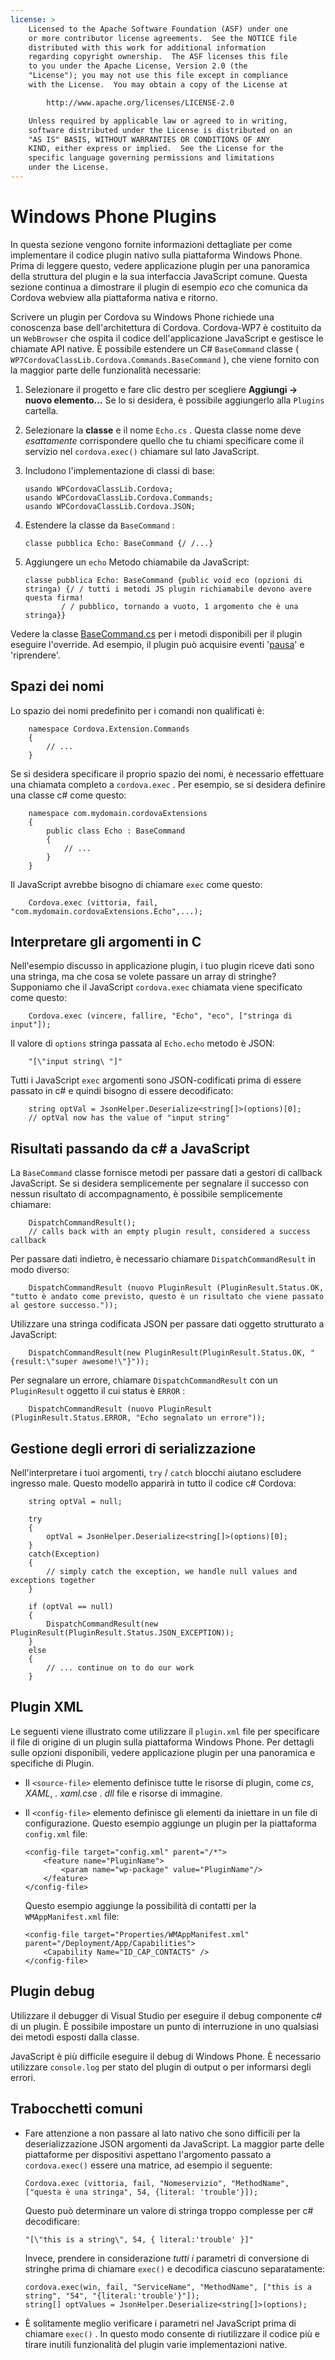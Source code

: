 ```yaml
---
license: >
    Licensed to the Apache Software Foundation (ASF) under one
    or more contributor license agreements.  See the NOTICE file
    distributed with this work for additional information
    regarding copyright ownership.  The ASF licenses this file
    to you under the Apache License, Version 2.0 (the
    "License"); you may not use this file except in compliance
    with the License.  You may obtain a copy of the License at

        http://www.apache.org/licenses/LICENSE-2.0

    Unless required by applicable law or agreed to in writing,
    software distributed under the License is distributed on an
    "AS IS" BASIS, WITHOUT WARRANTIES OR CONDITIONS OF ANY
    KIND, either express or implied.  See the License for the
    specific language governing permissions and limitations
    under the License.
---
```


# Windows Phone Plugins

In questa sezione vengono fornite informazioni dettagliate per come implementare il codice plugin nativo sulla piattaforma Windows Phone. Prima di leggere questo, vedere applicazione plugin per una panoramica della struttura del plugin e la sua interfaccia JavaScript comune. Questa sezione continua a dimostrare il plugin di esempio *eco* che comunica da Cordova webview alla piattaforma nativa e ritorno.

Scrivere un plugin per Cordova su Windows Phone richiede una conoscenza base dell'architettura di Cordova. Cordova-WP7 è costituito da un `WebBrowser` che ospita il codice dell'applicazione JavaScript e gestisce le chiamate API native. È possibile estendere un C# `BaseCommand` classe ( `WP7CordovaClassLib.Cordova.Commands.BaseCommand` ), che viene fornito con la maggior parte delle funzionalità necessarie:

1.  Selezionare il progetto e fare clic destro per scegliere **Aggiungi → nuovo elemento...** Se lo si desidera, è possibile aggiungerlo alla `Plugins` cartella.

2.  Selezionare la **classe** e il nome `Echo.cs` . Questa classe nome deve *esattamente* corrispondere quello che tu chiami specificare come il servizio nel `cordova.exec()` chiamare sul lato JavaScript.

3.  Includono l'implementazione di classi di base:
    
        usando WPCordovaClassLib.Cordova;
        usando WPCordovaClassLib.Cordova.Commands;
        usando WPCordovaClassLib.Cordova.JSON;
        

4.  Estendere la classe da `BaseCommand` :
    
        classe pubblica Echo: BaseCommand {/ /...}
        

5.  Aggiungere un `echo` Metodo chiamabile da JavaScript:
    
        classe pubblica Echo: BaseCommand {public void eco (opzioni di stringa) {/ / tutti i metodi JS plugin richiamabile devono avere questa firma!
                / / pubblico, tornando a vuoto, 1 argomento che è una stringa}}
        

Vedere la classe [BaseCommand.cs][1] per i metodi disponibili per il plugin eseguire l'override. Ad esempio, il plugin può acquisire eventi '<a href="../../../cordova/events/events.pause.html">pausa</a>' e 'riprendere'.

 [1]: https://github.com/apache/cordova-wp7/blob/master/templates/standalone/cordovalib/Commands/BaseCommand.cs

## Spazi dei nomi

Lo spazio dei nomi predefinito per i comandi non qualificati è:

        namespace Cordova.Extension.Commands
        {
            // ...
        }
    

Se si desidera specificare il proprio spazio dei nomi, è necessario effettuare una chiamata completo a `cordova.exec` . Per esempio, se si desidera definire una classe c# come questo:

        namespace com.mydomain.cordovaExtensions
        {
            public class Echo : BaseCommand
            {
                // ...
            }
        }
    

Il JavaScript avrebbe bisogno di chiamare `exec` come questo:

        Cordova.exec (vittoria, fail, "com.mydomain.cordovaExtensions.Echo",...);
    

## Interpretare gli argomenti in C

Nell'esempio discusso in applicazione plugin, i tuo plugin riceve dati sono una stringa, ma che cosa se volete passare un array di stringhe? Supponiamo che il JavaScript `cordova.exec` chiamata viene specificato come questo:

        Cordova.exec (vincere, fallire, "Echo", "eco", ["stringa di input"]);
    

Il valore di `options` stringa passata al `Echo.echo` metodo è JSON:

        "[\"input string\ "]"
    

Tutti i JavaScript `exec` argomenti sono JSON-codificati prima di essere passato in c# e quindi bisogno di essere decodificato:

        string optVal = JsonHelper.Deserialize<string[]>(options)[0];
        // optVal now has the value of "input string"
    

## Risultati passando da c# a JavaScript

La `BaseCommand` classe fornisce metodi per passare dati a gestori di callback JavaScript. Se si desidera semplicemente per segnalare il successo con nessun risultato di accompagnamento, è possibile semplicemente chiamare:

        DispatchCommandResult();
        // calls back with an empty plugin result, considered a success callback
    

Per passare dati indietro, è necessario chiamare `DispatchCommandResult` in modo diverso:

        DispatchCommandResult (nuovo PluginResult (PluginResult.Status.OK, "tutto è andato come previsto, questo è un risultato che viene passato al gestore successo."));
    

Utilizzare una stringa codificata JSON per passare dati oggetto strutturato a JavaScript:

        DispatchCommandResult(new PluginResult(PluginResult.Status.OK, "{result:\"super awesome!\"}"));
    

Per segnalare un errore, chiamare `DispatchCommandResult` con un `PluginResult` oggetto il cui status è `ERROR` :

        DispatchCommandResult (nuovo PluginResult (PluginResult.Status.ERROR, "Echo segnalato un errore"));
    

## Gestione degli errori di serializzazione

Nell'interpretare i tuoi argomenti, `try` / `catch` blocchi aiutano escludere ingresso male. Questo modello apparirà in tutto il codice c# Cordova:

        string optVal = null;
    
        try
        {
            optVal = JsonHelper.Deserialize<string[]>(options)[0];
        }
        catch(Exception)
        {
            // simply catch the exception, we handle null values and exceptions together
        }
    
        if (optVal == null)
        {
            DispatchCommandResult(new PluginResult(PluginResult.Status.JSON_EXCEPTION));
        }
        else
        {
            // ... continue on to do our work
        }
    

## Plugin XML

Le seguenti viene illustrato come utilizzare il `plugin.xml` file per specificare il file di origine di un plugin sulla piattaforma Windows Phone. Per dettagli sulle opzioni disponibili, vedere applicazione plugin per una panoramica e specifiche di Plugin.

*   Il `<source-file>` elemento definisce tutte le risorse di plugin, come *cs*, *XAML*, *. xaml.cs*e *. dll* file e risorse di immagine.

*   Il `<config-file>` elemento definisce gli elementi da iniettare in un file di configurazione. Questo esempio aggiunge un plugin per la piattaforma `config.xml` file:
    
        <config-file target="config.xml" parent="/*">
            <feature name="PluginName">
                <param name="wp-package" value="PluginName"/>
            </feature>
        </config-file>
        
    
    Questo esempio aggiunge la possibilità di contatti per la `WMAppManifest.xml` file:
    
        <config-file target="Properties/WMAppManifest.xml" parent="/Deployment/App/Capabilities">
            <Capability Name="ID_CAP_CONTACTS" />
        </config-file>
        

## Plugin debug

Utilizzare il debugger di Visual Studio per eseguire il debug componente c# di un plugin. È possibile impostare un punto di interruzione in uno qualsiasi dei metodi esposti dalla classe.

JavaScript è più difficile eseguire il debug di Windows Phone. È necessario utilizzare `console.log` per stato del plugin di output o per informarsi degli errori.

## Trabocchetti comuni

*   Fare attenzione a non passare al lato nativo che sono difficili per la deserializzazione JSON argomenti da JavaScript. La maggior parte delle piattaforme per dispositivi aspettano l'argomento passato a `cordova.exec()` essere una matrice, ad esempio il seguente:
    
        Cordova.exec (vittoria, fail, "Nomeservizio", "MethodName", ["questa è una stringa", 54, {literal: 'trouble'}]);
        
    
    Questo può determinare un valore di stringa troppo complesse per c# decodificare:
    
        "[\"this is a string\", 54, { literal:'trouble' }]"
        
    
    Invece, prendere in considerazione *tutti i* parametri di conversione di stringhe prima di chiamare `exec()` e decodifica ciascuno separatamente:
    
        cordova.exec(win, fail, "ServiceName", "MethodName", ["this is a string", "54", "{literal:'trouble'}"]);
        string[] optValues = JsonHelper.Deserialize<string[]>(options);
        

*   È solitamente meglio verificare i parametri nel JavaScript prima di chiamare `exec()` . In questo modo consente di riutilizzare il codice più e tirare inutili funzionalità del plugin varie implementazioni native.